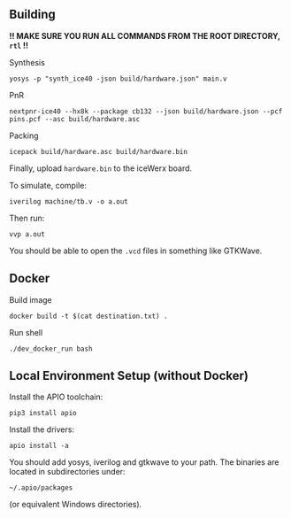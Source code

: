 ## Building
**!! MAKE SURE YOU RUN ALL COMMANDS FROM THE ROOT DIRECTORY, `rtl` !!**

Synthesis
```
yosys -p "synth_ice40 -json build/hardware.json" main.v
```
PnR
```
nextpnr-ice40 --hx8k --package cb132 --json build/hardware.json --pcf pins.pcf --asc build/hardware.asc
```
Packing
```
icepack build/hardware.asc build/hardware.bin
```
Finally, upload `hardware.bin` to the iceWerx board.

To simulate, compile:
```
iverilog machine/tb.v -o a.out
```

Then run:
```
vvp a.out
```

You should be able to open the `.vcd` files in something like GTKWave.


## Docker

Build image
```
docker build -t $(cat destination.txt) .
```
Run shell
```
./dev_docker_run bash
```

## Local Environment Setup (without Docker)

Install the APIO toolchain:

```
pip3 install apio
```

Install the drivers:

```
apio install -a
```

You should add yosys, iverilog and gtkwave to your path. The binaries are located in subdirectories under:
```
~/.apio/packages
```
(or equivalent Windows directories).
